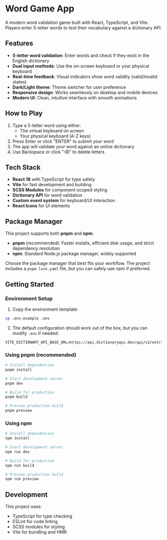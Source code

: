 # Word Game App

A modern word validation game built with React, TypeScript, and Vite. Players enter 5-letter words to test their vocabulary against a dictionary API.

## Features

- **5-letter word validation**: Enter words and check if they exist in the English dictionary
- **Dual input methods**: Use the on-screen keyboard or your physical keyboard
- **Real-time feedback**: Visual indicators show word validity (valid/invalid states)
- **Dark/Light theme**: Theme switcher for user preference
- **Responsive design**: Works seamlessly on desktop and mobile devices
- **Modern UI**: Clean, intuitive interface with smooth animations

## How to Play

1. Type a 5-letter word using either:
   - The virtual keyboard on screen
   - Your physical keyboard (A-Z keys)
2. Press Enter or click "ENTER" to submit your word
3. The app will validate your word against an online dictionary
4. Use Backspace or click "⌫" to delete letters

## Tech Stack

- **React 18** with TypeScript for type safety
- **Vite** for fast development and building
- **SCSS Modules** for component-scoped styling
- **Dictionary API** for word validation
- **Custom event system** for keyboard/UI interaction
- **React Icons** for UI elements

## Package Manager

This project supports both **pnpm** and **npm**:

- **pnpm** (recommended): Faster installs, efficient disk usage, and strict dependency resolution
- **npm**: Standard Node.js package manager, widely supported

Choose the package manager that best fits your workflow. The project includes a `pnpm-lock.yaml` file, but you can safely use npm if preferred.

## Getting Started

### Environment Setup

1. Copy the environment template:

```bash
cp .env.example .env
```

2. The default configuration should work out of the box, but you can modify `.env` if needed:

```env
VITE_DICTIONARY_API_BASE_URL=https://api.dictionaryapi.dev/api/v2/entries/en
```

### Using pnpm (recommended)

```bash
# Install dependencies
pnpm install

# Start development server
pnpm dev

# Build for production
pnpm build

# Preview production build
pnpm preview
```

### Using npm

```bash
# Install dependencies
npm install

# Start development server
npm run dev

# Build for production
npm run build

# Preview production build
npm run preview
```

## Development

This project uses:

- TypeScript for type checking
- ESLint for code linting
- SCSS modules for styling
- Vite for bundling and HMR
